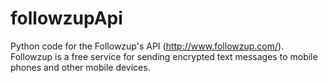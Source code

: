 # followzupApi

Python code for the Followzup's API (http://www.followzup.com/).
Followzup is a free service for sending encrypted text messages to mobile phones and other mobile devices.

